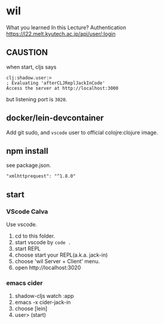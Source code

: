 # wil

What you learned In this Lecture?
Authentication https://l22.melt.kyutech.ac.jp/api/user/:login

## CAUSTION
when start, cljs says

```
clj꞉shadow.user꞉>
; Evaluating 'afterCLJReplJackInCode'
Access the server at http://localhost:3000
```

but listening port is `3020`.

## docker/lein-devcontainer

Add git sudo, and `vscode` user to official colojre:clojure image.

## npm install
see package.json.

    "xmlhttprequest": "^1.8.0"

## start

### VScode Calva
Use vscode.

1. cd to this folder.
2. start vscode by `code .`
3. start REPL
4. choose start your REPL(a.k.a. jack-in)
4. choose 'wil Server + Client' menu.
5. open http://localhost:3020

### emacs cider

1. shadow-cljs watch :app
2. emacs -x cider-jack-in
3. choose [lein]
4. user> (start)
